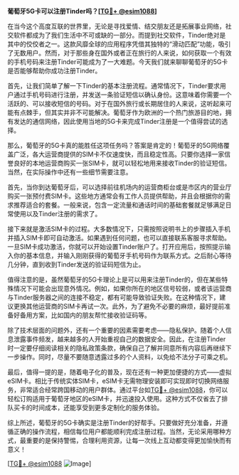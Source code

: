 **葡萄牙5G卡可以注册Tinder吗？[[TG💪+ @esim1088](https://t.me/s/esim1088)]**

在当今这个高度互联的世界里，无论是寻找爱情、结交朋友还是拓展事业网络，社交软件都成为了我们生活中不可或缺的一部分。而提到社交软件，Tinder绝对是其中的佼佼者之一。这款风靡全球的应用程序凭借其独特的“滑动匹配”功能，吸引了无数用户。然而，对于那些身在国外或者正在旅行的人来说，如何获取一个有效的手机号码来注册Tinder可能成为了一大难题。今天我们就来聊聊葡萄牙的5G卡是否能够帮助你成功注册Tinder。

首先，让我们简单了解一下Tinder的基本注册流程。通常情况下，Tinder要求用户通过手机号码进行注册，并发送一条验证短信以确认身份。这意味着你需要一个活跃的、可以接收短信的号码。对于在国外旅行或长期居住的人来说，这听起来可能有点棘手，但其实并非不可能解决。葡萄牙作为欧洲的一个热门旅游目的地，拥有发达的通信网络，因此使用当地的5G卡来完成Tinder注册是一个值得尝试的选择。

那么，葡萄牙的5G卡真的能胜任这项任务吗？答案是肯定的！葡萄牙的5G网络覆盖广泛，各大运营商提供的SIM卡不仅速度快，而且稳定性高。只要你选择一家信誉良好的本地运营商购买一张SIM卡，就可以轻松地用来接收Tinder的验证短信。当然，在实际操作中还有一些细节需要注意。

首先，当你到达葡萄牙后，可以选择前往机场内的运营商柜台或是市区内的营业厅购买一张预付费SIM卡。这些地方通常会有工作人员提供帮助，并且会根据你的需求推荐适合的套餐。一般来说，包含一定流量和通话时间的基础套餐就足够满足日常使用以及Tinder注册的需求了。

接下来就是激活SIM卡的过程。大多数情况下，只需按照说明书上的步骤插入手机并插入SIM卡即可自动激活。如果遇到任何问题，也可以直接联系客服寻求帮助。一旦SIM卡成功激活，你就可以开始设置Tinder账户了。打开应用后，按照提示输入你的基本信息，并输入刚刚获得的葡萄牙手机号码作为联系方式。之后耐心等待几分钟，直到收到Tinder发送的验证码短信为止。

值得注意的是，虽然葡萄牙的5G卡理论上是可以用来注册Tinder的，但在某些特殊情况下可能会出现意外情况。例如，如果你所在的地区信号较弱，或者该运营商与Tinder服务器之间的连接不稳定，都有可能导致验证失败。在这种情况下，建议更换其他运营商的SIM卡再试一次。此外，为了避免不必要的麻烦，最好提前准备好备用方案，比如国内的朋友帮忙接收验证码等。

除了技术层面的问题外，还有一个重要的因素需要考虑——隐私保护。随着个人信息泄露事件频发，越来越多的人开始重视自己的数据安全。因此，在注册Tinder时一定要仔细阅读相关的隐私政策条款，确保自己了解并同意所有内容后再继续下一步操作。同时，尽量不要随意透露过多的个人资料，以免给不法分子可乘之机。

最后，值得一提的是，随着电子化的普及，现在还有一种更加便捷的方式——虚拟eSIM卡。相比于传统实体SIM卡，eSIM卡无需物理安装即可实现即时切换网络服务，非常适合经常跨国移动的用户群体。通过平台如[TG💪+ @esim1088](https://t.me/s/esim1088)，你可以轻松订购适用于葡萄牙地区的eSIM卡，并迅速投入使用。这种方式不仅省去了排队买卡的时间成本，还能享受到更多定制化的服务体验。

综上所述，葡萄牙的5G卡确实是注册Tinder的好帮手。只要做好充分准备，并遵循正确的操作流程，相信每位用户都能顺利完成注册过程。当然，无论采用哪种方式，最重要的是保持警惕，合理利用资源，让每一次线上互动都变得更加愉快而有意义！

[[TG💪+ @esim1088](https://t.me/s/esim1088) ![Image](https://i.postimg.cc/4NQfJmqS/Snipaste-2025-05-13-00-14-12.png)]